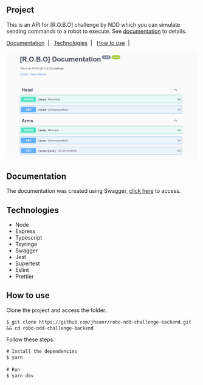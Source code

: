 ## Project

This is an API for [R.O.B.O] challenge by NDD which you can simulate sending commands to a robot to execute. See [documentation](#documentation) to details.

<p>
  <a href="#documentation">Documentation</a>&nbsp;&nbsp;|&nbsp;&nbsp;
  <a href="#technologies">Technologies</a>&nbsp;&nbsp;|&nbsp;&nbsp;
  <a href="#how-to-use">How to use</a>&nbsp;&nbsp;|&nbsp;&nbsp;
</p>

![cover](.github/cover.png?style=flat)

## Documentation

The documentation was created using Swagger, [click here](https://robo-challenge.herokuapp.com/api-docs/) to access.

## Technologies

- Node
- Express
- Typescript
- Tsyringe
- Swagger
- Jest
- Supertest
- Eslint
- Prettier

## How to use

Clone the project and access the folder.

```shell
$ git clone https://github.com/jheanr/robo-ndd-challenge-backend.git && cd robo-ndd-challenge-backend
```

Follow these steps.

```shell
# Install the dependencies
$ yarn

# Run
$ yarn dev
```
